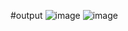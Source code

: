 #output ![image](https://github.com/xlwv/find-professionals/assets/107869479/5f7e55f3-6396-471c-a60c-833d94bf8aa1)
![image](https://github.com/xlwv/find-professionals/assets/107869479/339afa8c-a8af-4a55-b206-ec166a3e6ebd)
